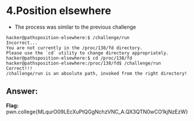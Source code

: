 # 4.Position elsewhere
- The process was similar to the previous challenge
```
hacker@pathsposition-elsewhere:$ /challenge/run  
Incorrect...  
You are not currently in the /proc/138/fd directory.  
Please use the `cd` utility to change directory appropriately.  
hacker@pathsposition-elsewhere:$ cd /proc/138/fd  
hacker@pathsposition-elsewhere:/proc/138/fd$ /challenge/run  
Correct!!!  
/challenge/run is an absolute path, invoked from the right directory!  
```
## Answer:
**Flag:** pwn.college{MLqurO09LEcXuPtQGgNchzVNC_A.QX3QTN0wCO1kjNzEzW}




